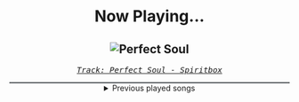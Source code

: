 <div align="center"> 
<h1>Now Playing...</h1>

![Perfect Soul](https://i.scdn.co/image/ab67616d00001e02ca5c3280d995a78c34bdf210)
--
_<samp><a href="https://open.spotify.com/track/7CoiOXsrfI58wUZBt45HgL">Track: Perfect Soul - Spiritbox</a></samp>_

<div style="border: 1px #4B5054 solid"></div>
<details>
  <summary>
    Previous played songs
  </summary>
  <table>
    <thead>
      <tr>
        <th>
          Artist
        </th>
        <th>
          Song
        </th>
        <th>
          Link
        </th>
      </tr>
    </thead>
    <tbody>
      <tr><td>Spiritbox</td><td>Perfect Soul</td><td><a href="https://open.spotify.com/track/7CoiOXsrfI58wUZBt45HgL">https://open.spotify.com/track/7CoiOXsrfI58wUZBt45HgL</a></td></tr><tr><td>Bring Me The Horizon</td><td>Wonderwall - Spotify Singles</td><td><a href="https://open.spotify.com/track/68o1mDkJzpvTshz9xrfduC">https://open.spotify.com/track/68o1mDkJzpvTshz9xrfduC</a></td></tr><tr><td>Amira Elfeky</td><td>Will You Love Me When I’m Dead</td><td><a href="https://open.spotify.com/track/4z4JQxp5ddY3Z8ETnaPPAK">https://open.spotify.com/track/4z4JQxp5ddY3Z8ETnaPPAK</a></td></tr><tr><td>Ice Nine Kills</td><td>A Work of Art</td><td><a href="https://open.spotify.com/track/3K7vovoUvysvYih4CNKIOc">https://open.spotify.com/track/3K7vovoUvysvYih4CNKIOc</a></td></tr><tr><td>Imminence</td><td>Death Shall Have No Dominion</td><td><a href="https://open.spotify.com/track/0LmAARgGgLbxP1kZADTjRi">https://open.spotify.com/track/0LmAARgGgLbxP1kZADTjRi</a></td></tr><tr><td>Spiritbox</td><td>Sun Killer</td><td><a href="https://open.spotify.com/track/0qZ03ABKZsGbGhvh1zbbil">https://open.spotify.com/track/0qZ03ABKZsGbGhvh1zbbil</a></td></tr><tr><td>The Pretty Wild</td><td>sLeepwAlkeR</td><td><a href="https://open.spotify.com/track/0i681kxcGhZdB1ZoB22tHi">https://open.spotify.com/track/0i681kxcGhZdB1ZoB22tHi</a></td></tr><tr><td>Sleep Token</td><td>Caramel</td><td><a href="https://open.spotify.com/track/3AdXwuFn7j21HNiFMXvZXt">https://open.spotify.com/track/3AdXwuFn7j21HNiFMXvZXt</a></td></tr><tr><td>Nik Nocturnal</td><td>Entombment of a Machine</td><td><a href="https://open.spotify.com/track/5MfzwVKuHeAQnEEMe2o7fr">https://open.spotify.com/track/5MfzwVKuHeAQnEEMe2o7fr</a></td></tr><tr><td>Bleed From Within</td><td>Chained to Hate</td><td><a href="https://open.spotify.com/track/2Ohz9Z1pvxLzgKgiWNukCs">https://open.spotify.com/track/2Ohz9Z1pvxLzgKgiWNukCs</a></td></tr><tr><td>Face Yourself</td><td>The Poet</td><td><a href="https://open.spotify.com/track/2wAFB65YDdAOIHIPkv0dID">https://open.spotify.com/track/2wAFB65YDdAOIHIPkv0dID</a></td></tr><tr><td>Our Promise</td><td>Bitter</td><td><a href="https://open.spotify.com/track/57eeAhdoiX5EjAUvmoZ1zm">https://open.spotify.com/track/57eeAhdoiX5EjAUvmoZ1zm</a></td></tr><tr><td>Bleed From Within</td><td>Zenith</td><td><a href="https://open.spotify.com/track/1PjNgNIwuFzvJzrxMB2DBk">https://open.spotify.com/track/1PjNgNIwuFzvJzrxMB2DBk</a></td></tr><tr><td>The Browning</td><td>Sick Minds</td><td><a href="https://open.spotify.com/track/5ZiKz254MlxyLlUKrZmJ3o">https://open.spotify.com/track/5ZiKz254MlxyLlUKrZmJ3o</a></td></tr><tr><td>Bleed From Within</td><td>Immortal Desire</td><td><a href="https://open.spotify.com/track/7yAOWHgv5cGz3UsHAr6RCJ">https://open.spotify.com/track/7yAOWHgv5cGz3UsHAr6RCJ</a></td></tr><tr><td>Nik Nocturnal</td><td>Take This Life</td><td><a href="https://open.spotify.com/track/5ZUCO2U3cIbfOd5Ln5mtiH">https://open.spotify.com/track/5ZUCO2U3cIbfOd5Ln5mtiH</a></td></tr><tr><td>What Lies Below</td><td>The Silence We Keep</td><td><a href="https://open.spotify.com/track/0X5SwuKK8q9rq3Z7Ng8yfN">https://open.spotify.com/track/0X5SwuKK8q9rq3Z7Ng8yfN</a></td></tr><tr><td>Wolves At The Gate</td><td>LAW OF THE (Waste) LAND</td><td><a href="https://open.spotify.com/track/7ouseolvhq0a139XOzJyUr">https://open.spotify.com/track/7ouseolvhq0a139XOzJyUr</a></td></tr><tr><td>The Browning</td><td>OVERLORD</td><td><a href="https://open.spotify.com/track/5407K16UVZ2mX4Qz9hTp4m">https://open.spotify.com/track/5407K16UVZ2mX4Qz9hTp4m</a></td></tr><tr><td>Widek</td><td>Deep & Shallow (feat. Marco Sfogli)</td><td><a href="https://open.spotify.com/track/2Z5PwH83VQ2h6vSyyPWISE">https://open.spotify.com/track/2Z5PwH83VQ2h6vSyyPWISE</a></td></tr>
    </tbody>
  </table>
</details>

</div>
